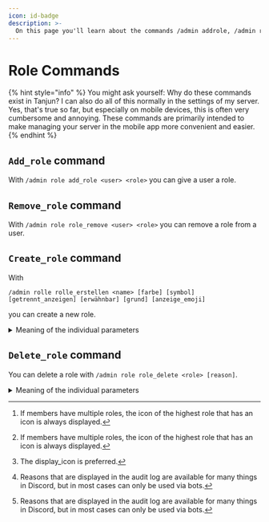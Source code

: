 ```yaml
---
icon: id-badge
description: >-
  On this page you'll learn about the commands /admin addrole, /admin removerole, /admin createrole and /admin deleterole.
---
```


# Role Commands

{% hint style="info" %}
You might ask yourself: Why do these commands exist in Tanjun? I can also do all of this normally in the settings of my server.\
Yes, that's true so far, but especially on mobile devices, this is often very cumbersome and annoying. These commands are primarily intended to make managing your server in the mobile app more convenient and easier.
{% endhint %}

## `Add_role` command

With `/admin role add_role <user> <role>` you can give a user a role.

## `Remove_role` command

With `/admin role role_remove <user> <role>` you can remove a role from a user.

## `Create_role` command

With

```
/admin rolle rolle_erstellen <name> [farbe] [symbol] [getrennt_anzeigen] [erwähnbar] [grund] [anzeige_emoji]
```

&#x20;you can create a new role.

<details>

<summary>Meaning of the individual parameters</summary>

- Use `name` to specify the name of the role.
- With `color` you can specify the color of the role as [HEX code](https://htmlcolorcodes.com). (Example: `#ECC3EF`)\
  If you don't specify a color, the role has the default color.
- With `display_icon` you can upload an image that is displayed as a role icon e.g. [next to the name of members with this role](#user-content-fn-1)[^1].\
  **Important:** The server must have boost level 2 to use a role icon. The image must be smaller than 256 kB and at least 64x64 pixels in size.
- With `display_emoji` you can select an emoji that is displayed as a role icon, e.g. [next to the name of members with this role](#user-content-fn-2)[^2].\
  **Important:** This parameter [**can't be specified in combination**](#user-content-fn-3)[^3] with `display_icon`.
- With `display_seperately` you can specify whether members with this role should be grouped on the right-hand side.
- With `mentionable` you can specify whether members are allowed to mention this role or not.
- With `reason` you can define a text that is displayed as [reason for creating the role in the audit log](#user-content-fn-4)[^4].

</details>

## `Delete_role` command

You can delete a role with `/admin role role_delete <role> [reason]`.

<details>

<summary>Meaning of the individual parameters</summary>

- Use `role` to specify the role that is to be deleted.
- With `reason` you can define a text that is displayed as [reason for creating the role in the audit log](#user-content-fn-5)[^5].

</details>

[^1]: If members have multiple roles, the icon of the highest role that has an icon is always displayed.

[^2]: If members have multiple roles, the icon of the highest role that has an icon is always displayed.

[^3]: The display\_icon is preferred.

[^4]: Reasons that are displayed in the audit log are available for many things in Discord, but in most cases can only be used via bots.

[^5]: Reasons that are displayed in the audit log are available for many things in Discord, but in most cases can only be used via bots.

